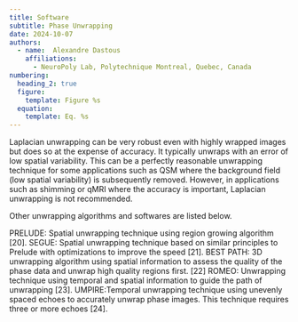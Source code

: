 ```yaml
---
title: Software
subtitle: Phase Unwrapping
date: 2024-10-07
authors:
  - name:  Alexandre Dastous
    affiliations:
      - NeuroPoly Lab, Polytechnique Montreal, Quebec, Canada
numbering:
  heading_2: true
  figure:
    template: Figure %s
  equation:
    template: Eq. %s
---
```


Laplacian unwrapping can be very robust even with highly wrapped images but does so at the expense of accuracy. It typically unwraps with an error of low spatial variability. This can be a perfectly reasonable unwrapping technique for some applications such as QSM where the background field (low spatial variability) is subsequently removed. However, in applications such as shimming or qMRI where the accuracy is important, Laplacian unwrapping is not recommended.

Other unwrapping algorithms and softwares are listed below.

PRELUDE: Spatial unwrapping technique using region growing algorithm [20].
SEGUE: Spatial unwrapping technique based on similar principles to Prelude with optimizations to improve the speed [21].
BEST PATH: 3D unwrapping algorithm using spatial information to assess the quality of the phase data and unwrap high quality regions first. [22]
ROMEO: Unwrapping technique using temporal and spatial information to guide the path of unwrapping [23].
UMPIRE:Temporal unwrapping technique using unevenly spaced echoes to accurately unwrap phase images. This technique requires three or more echoes [24].

